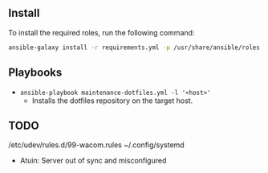 ## Install

To install the required roles, run the following command:

```bash
ansible-galaxy install -r requirements.yml -p /usr/share/ansible/roles
```

## Playbooks

- `ansible-playbook maintenance-dotfiles.yml -l '<host>'`
    - Installs the dotfiles repository on the target host.

## TODO

/etc/udev/rules.d/99-wacom.rules
~/.config/systemd
- Atuin: Server out of sync and misconfigured
